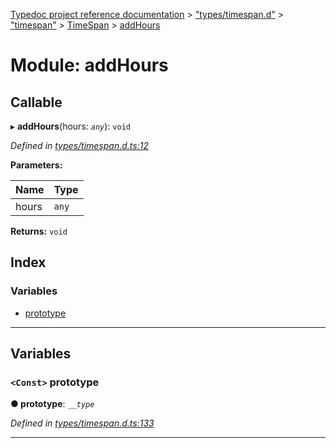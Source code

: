 [Typedoc project reference documentation](../README.md) > ["types/timespan.d"](../modules/_types_timespan_d_.md) > ["timespan"](../modules/_types_timespan_d_._timespan_.md) > [TimeSpan](../classes/_types_timespan_d_._timespan_.timespan.md) > [addHours](../modules/_types_timespan_d_._timespan_.timespan.addhours.md)

# Module: addHours

## Callable
▸ **addHours**(hours: *`any`*): `void`

*Defined in [types/timespan.d.ts:12](https://github.com/DocuWare/REST-Sample-TS/blob/22cf36b/src/types/timespan.d.ts#L12)*

**Parameters:**

| Name | Type |
| ------ | ------ |
| hours | `any` |

**Returns:** `void`

## Index

### Variables

* [prototype](_types_timespan_d_._timespan_.timespan.addhours.md#prototype)

---

## Variables

<a id="prototype"></a>

### `<Const>` prototype

**● prototype**: *`__type`*

*Defined in [types/timespan.d.ts:133](https://github.com/DocuWare/REST-Sample-TS/blob/22cf36b/src/types/timespan.d.ts#L133)*

___

